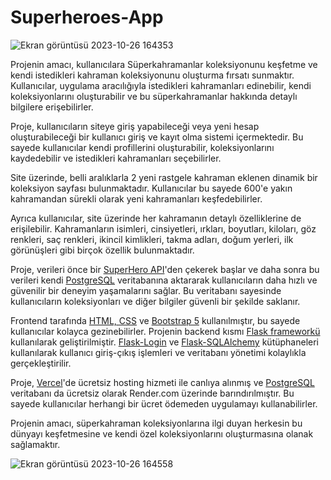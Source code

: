 # Superheroes-App

![Ekran görüntüsü 2023-10-26 164353](https://github.com/KaganMuslu/Superheroes-App/assets/71410113/e108887b-e786-479a-8a25-202145936652)

Projenin amacı, kullanıcılara Süperkahramanlar koleksiyonunu keşfetme ve kendi istedikleri kahraman koleksiyonunu oluşturma fırsatı sunmaktır. Kullanıcılar, uygulama aracılığıyla istedikleri kahramanları edinebilir, kendi koleksiyonlarını oluşturabilir ve bu süperkahramanlar hakkında detaylı bilgilere erişebilirler.

Proje, kullanıcıların siteye giriş yapabileceği veya yeni hesap oluşturabileceği bir kullanıcı giriş ve kayıt olma sistemi içermektedir. Bu sayede kullanıcılar kendi profillerini oluşturabilir, koleksiyonlarını kaydedebilir ve istedikleri kahramanları seçebilirler.

Site üzerinde, belli aralıklarla 2 yeni rastgele kahraman eklenen dinamik bir koleksiyon sayfası bulunmaktadır. Kullanıcılar bu sayede 600'e yakın kahramandan sürekli olarak yeni kahramanları keşfedebilirler.

Ayrıca kullanıcılar, site üzerinde her kahramanın detaylı özelliklerine de erişilebilir. Kahramanların isimleri, cinsiyetleri, ırkları, boyutları, kiloları, göz renkleri, saç renkleri, ikincil kimlikleri, takma adları, doğum yerleri, ilk görünüşleri gibi birçok özellik bulunmaktadır.

Proje, verileri önce bir <a href="https://superheroapi.com">SuperHero API</a>'den çekerek başlar ve daha sonra bu verileri kendi <a href="https://www.postgresql.org">PostgreSQL</a> veritabanına aktararak kullanıcıların daha hızlı ve güvenilir bir deneyim yaşamalarını sağlar. Bu veritabanı sayesinde kullanıcıların koleksiyonları ve diğer bilgiler güvenli bir şekilde saklanır.

Frontend tarafında <a href="https://www.w3schools.com/html/html_css.asp">HTML, CSS</a> ve <a href="https://getbootstrap.com/docs/5.2/getting-started/introduction/">Bootstrap 5</a> kullanılmıştır, bu sayede kullanıcılar kolayca gezinebilirler. Projenin backend kısmı <a href="https://flask.palletsprojects.com">Flask frameworkü</a> kullanılarak geliştirilmiştir. <a href="https://flask-login.readthedocs.io/en/latest/">Flask-Login</a> ve <a href="https://flask-sqlalchemy.palletsprojects.com/en/3.0.x/">Flask-SQLAlchemy</a> kütüphaneleri kullanılarak kullanıcı giriş-çıkış işlemleri ve veritabanı yönetimi kolaylıkla gerçekleştirilir.

Proje, <a href="https://vercel.com">Vercel</a>'de ücretsiz hosting hizmeti ile canlıya alınmış ve <a href="https://www.postgresql.org">PostgreSQL</a> veritabanı da ücretsiz olarak Render.com üzerinde barındırılmıştır. Bu sayede kullanıcılar herhangi bir ücret ödemeden uygulamayı kullanabilirler.

Projenin amacı, süperkahraman koleksiyonlarına ilgi duyan herkesin bu dünyayı keşfetmesine ve kendi özel koleksiyonlarını oluşturmasına olanak sağlamaktır.

![Ekran görüntüsü 2023-10-26 164558](https://github.com/KaganMuslu/Superheroes-App/assets/71410113/7bd68570-b9e6-4a10-8cd5-a44ec842cfed)

